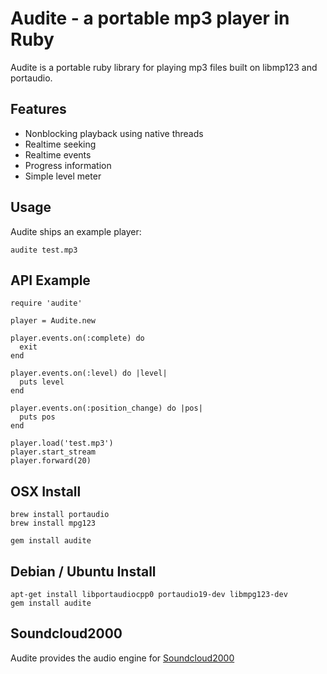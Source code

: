 Audite - a portable mp3 player in Ruby
======================================

Audite is a portable ruby library for playing mp3 files built on
libmp123 and portaudio.

## Features

* Nonblocking playback using native threads
* Realtime seeking
* Realtime events
* Progress information
* Simple level meter

## Usage

Audite ships an example player:

```
audite test.mp3
```

## API Example

```
require 'audite'

player = Audite.new

player.events.on(:complete) do
  exit
end

player.events.on(:level) do |level|
  puts level
end

player.events.on(:position_change) do |pos|
  puts pos
end

player.load('test.mp3')
player.start_stream
player.forward(20) 

```

## OSX Install

```
brew install portaudio
brew install mpg123

gem install audite
```


## Debian / Ubuntu Install
```
apt-get install libportaudiocpp0 portaudio19-dev libmpg123-dev
gem install audite
```

## Soundcloud2000

Audite provides the audio engine for [Soundcloud2000][1]

[1]: https://github.com/grobie/soundcloud2000
